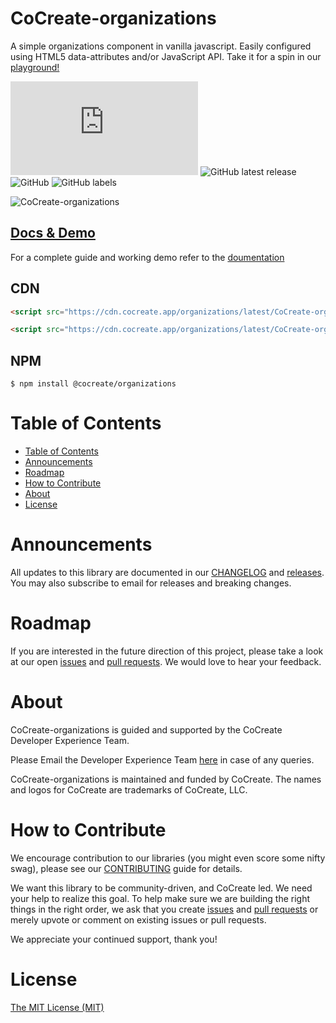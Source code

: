 # CoCreate-organizations

A simple organizations component in vanilla javascript. Easily configured using HTML5 data-attributes and/or JavaScript API. Take it for a spin in our [playground!](https://cocreate.app/docs/organizations)

![GitHub file size in bytes](https://img.shields.io/github/size/CoCreate-app/CoCreate-organizations/dist/CoCreate-organizations.min.js?label=minified%20size&style=for-the-badge)
![GitHub latest release](https://img.shields.io/github/v/release/CoCreate-app/CoCreate-organizations?style=for-the-badge)
![GitHub](https://img.shields.io/github/license/CoCreate-app/CoCreate-organizations?style=for-the-badge)
![GitHub labels](https://img.shields.io/github/labels/CoCreate-app/CoCreate-organizations/help%20wanted?style=for-the-badge)

![CoCreate-organizations](https://cdn.cocreate.app/docs/CoCreate-organizations.gif)

## [Docs & Demo](https://cocreate.app/docs/organizations)

For a complete guide and working demo refer to the [doumentation](https://cocreate.app/docs/organizations)

## CDN

```html
<script src="https://cdn.cocreate.app/organizations/latest/CoCreate-organizations.min.js"></script>
```

```html
<script src="https://cdn.cocreate.app/organizations/latest/CoCreate-organizations.min.css"></script>
```

## NPM

```shell
$ npm install @cocreate/organizations
```

# Table of Contents

- [Table of Contents](#table-of-contents)
- [Announcements](#announcements)
- [Roadmap](#roadmap)
- [How to Contribute](#how-to-contribute)
- [About](#about)
- [License](#license)

<a name="announcements"></a>

# Announcements

All updates to this library are documented in our [CHANGELOG](https://github.com/CoCreate-app/CoCreate-organizations/blob/master/CHANGELOG.md) and [releases](https://github.com/CoCreate-app/CoCreate-organizations/releases). You may also subscribe to email for releases and breaking changes.

<a name="roadmap"></a>

# Roadmap

If you are interested in the future direction of this project, please take a look at our open [issues](https://github.com/CoCreate-app/CoCreate-organizations/issues) and [pull requests](https://github.com/CoCreate-app/CoCreate-organizations/pulls). We would love to hear your feedback.

<a name="about"></a>

# About

CoCreate-organizations is guided and supported by the CoCreate Developer Experience Team.

Please Email the Developer Experience Team [here](mailto:develop@cocreate.app) in case of any queries.

CoCreate-organizations is maintained and funded by CoCreate. The names and logos for CoCreate are trademarks of CoCreate, LLC.

<a name="contribute"></a>

# How to Contribute

We encourage contribution to our libraries (you might even score some nifty swag), please see our [CONTRIBUTING](https://github.com/CoCreate-app/CoCreate-organizations/blob/master/CONTRIBUTING.md) guide for details.

We want this library to be community-driven, and CoCreate led. We need your help to realize this goal. To help make sure we are building the right things in the right order, we ask that you create [issues](https://github.com/CoCreate-app/CoCreate-organizations/issues) and [pull requests](https://github.com/CoCreate-app/CoCreate-organizations/pulls) or merely upvote or comment on existing issues or pull requests.

We appreciate your continued support, thank you!

# License

[The MIT License (MIT)](https://github.com/CoCreate-app/CoCreate-organizations/blob/master/LICENSE)
